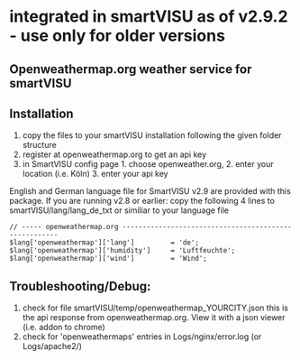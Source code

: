 # integrated in smartVISU as of v2.9.2 - use only for older versions

## Openweathermap.org weather service for smartVISU

## Installation
1. copy the files to your smartVISU installation following the given folder structure
2. register at openweathermap.org to get an api key
3. in SmartVISU config page 1. choose openweather.org, 2. enter your location (i.e. Köln) 3. enter your api key  

English and German language file for SmartVISU v2.9 are provided with this package.
If you are running v2.8 or earlier: copy the following 4 lines to smartVISU/lang/lang_de_txt or similiar to your language file
    
    // ----- openweathermap.org ------------------------------------------------------    
    $lang['openweathermap']['lang']			= 'de';    
    $lang['openweathermap']['humidity']		= 'Luftfeuchte';    
    $lang['openweathermap']['wind']			= 'Wind';

## Troubleshooting/Debug:
1. check for file smartVISU/temp/openweathermap_YOURCITY.json
   this is the api response from openweathermap.org. View it with a json viewer (i.e. addon to chrome)
2. check for 'openweathermaps' entries in Logs/nginx/error.log (or Logs/apache2/)
